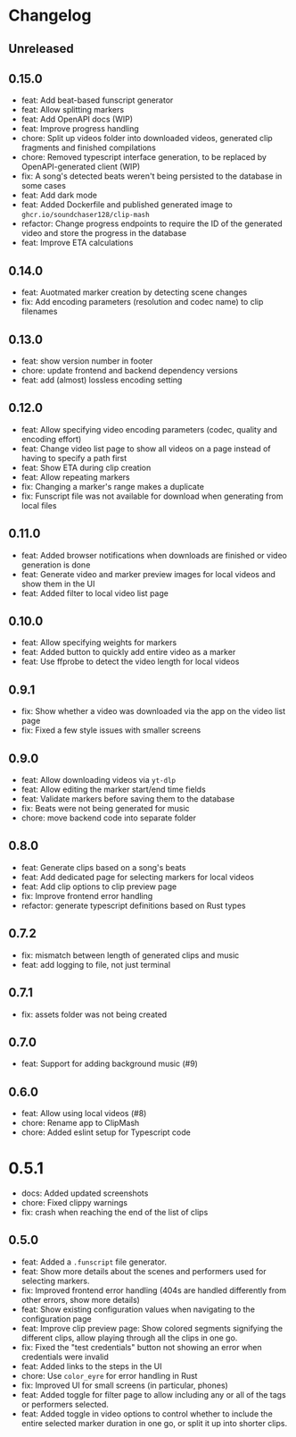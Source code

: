 # Changelog

## Unreleased

## 0.15.0
- feat: Add beat-based funscript generator
- feat: Allow splitting markers
- feat: Add OpenAPI docs (WIP)
- feat: Improve progress handling
- chore: Split up videos folder into downloaded videos, generated clip fragments and finished compilations
- chore: Removed typescript interface generation, to be replaced by OpenAPI-generated client (WIP)
- fix: A song's detected beats weren't being persisted to the database in some cases
- feat: Add dark mode
- feat: Added Dockerfile and published generated image to `ghcr.io/soundchaser128/clip-mash`
- refactor: Change progress endpoints to require the ID of the generated video and store the progress in the database
- feat: Improve ETA calculations

## 0.14.0
- feat: Auotmated marker creation by detecting scene changes
- fix: Add encoding parameters (resolution and codec name) to clip filenames

## 0.13.0
- feat: show version number in footer
- chore: update frontend and backend dependency versions
- feat: add (almost) lossless encoding setting

## 0.12.0
- feat: Allow specifying video encoding parameters (codec, quality and encoding effort)
- feat: Change video list page to show all videos on a page instead of having to specify a path first
- feat: Show ETA during clip creation
- feat: Allow repeating markers
- fix: Changing a marker's range makes a duplicate
- fix: Funscript file was not available for download when generating from local files

## 0.11.0
- feat: Added browser notifications when downloads are finished or video generation is done
- feat: Generate video and marker preview images for local videos and show them in the UI
- feat: Added filter to local video list page

## 0.10.0
- feat: Allow specifying weights for markers
- feat: Added button to quickly add entire video as a marker
- feat: Use ffprobe to detect the video length for local videos

## 0.9.1
- fix: Show whether a video was downloaded via the app on the video list page
- fix: Fixed a few style issues with smaller screens

## 0.9.0
- feat: Allow downloading videos via `yt-dlp`
- feat: Allow editing the marker start/end time fields
- feat: Validate markers before saving them to the database
- fix: Beats were not being generated for music
- chore: move backend code into separate folder

## 0.8.0
- feat: Generate clips based on a song's beats
- feat: Add dedicated page for selecting markers for local videos
- feat: Add clip options to clip preview page
- fix: Improve frontend error handling
- refactor: generate typescript definitions based on Rust types

## 0.7.2
- fix: mismatch between length of generated clips and music
- feat: add logging to file, not just terminal

## 0.7.1
- fix: assets folder was not being created

## 0.7.0
- feat: Support for adding background music (#9)

## 0.6.0
- feat: Allow using local videos (#8)
- chore: Rename app to ClipMash
- chore: Added eslint setup for Typescript code

# 0.5.1
- docs: Added updated screenshots
- chore: Fixed clippy warnings
- fix: crash when reaching the end of the list of clips

## 0.5.0
- feat: Added a `.funscript` file generator.
- feat: Show more details about the scenes and performers used for selecting markers.
- fix: Improved frontend error handling (404s are handled differently from other errors, show more details)
- feat: Show existing configuration values when navigating to the configuration page
- feat: Improve clip preview page: Show colored segments signifying the different clips, allow playing through 
  all the clips in one go.
- fix: Fixed the "test credentials" button not showing an error when credentials were invalid
- feat: Added links to the steps in the UI
- chore: Use `color_eyre` for error handling in Rust
- fix: Improved UI for small screens (in particular, phones)
- feat: Added toggle for filter page to allow including any or all of the tags or performers selected.
- feat: Added toggle in video options to control whether to include the entire selected marker duration in one go, or split it up
  into shorter clips.
